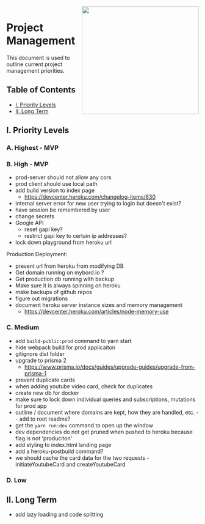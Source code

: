 <img align="right" width="306" height="282" src="https://github.com/jimmy-e/mybord-server/blob/master/etc/assets/projectManagement.jpg">

# Project Management

This document is used to outline current project management priorities.

## Table of Contents

* [I. Priority Levels](#i-priority-levels)   
* [II. Long Term](#ii-long-term)   

## I. Priority Levels

### A. Highest - MVP

### B. High - MVP

* prod-server should not allow any cors
* prod client should use local path
* add build version to index page  
  *  https://devcenter.heroku.com/changelog-items/630 
* internal server error for new user trying to login but doesn't exist?
* have session be remembered by user
* change secrets
* Google API
  * reset gapi key?
  * restrict gapi key to certain ip addresses?
* lock down playground from heroku url  

Production Deployment:

* prevent url from heroku from modifying DB
* Get domain running on mybord.io ?
* Get production db running with backup
* Make sure it is always spinning on heroku
* make backups of github repos
* figure out migrations
* document heroku server instance sizes and memory management
  * https://devcenter.heroku.com/articles/node-memory-use

### C. Medium

* add `build-public:prod` command to yarn start
* hide webpack build for prod applicaiton
* gitignore dist folder
* upgrade to prisma 2
  * https://www.prisma.io/docs/guides/upgrade-guides/upgrade-from-prisma-1
* prevent duplicate cards
* when adding youtube video card, check for duplicates
* create new db for docker
* make sure to lock down individual queries and subscriptions, mutations for prod app
* outline / document where domains are kept, how they are handled, etc. -- add to root readme?
* get the `yarn run:dev` command to open up the window
* dev dependencies do not get pruned when pushed to heroku because flag is not 'produciton'
* add styling to index.html landing page
* add a heroku-postbuild command?
* we should cache the card data for the two requests - initiateYoutubeCard and createYoutubeCard

### D. Low

## II. Long Term  

* add lazy loading and code splitting
